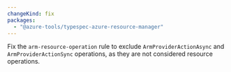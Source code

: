 ```yaml
---
changeKind: fix
packages:
  - "@azure-tools/typespec-azure-resource-manager"
---
```


Fix the `arm-resource-operation` rule to exclude `ArmProviderActionAsync` and `ArmProviderActionSync` operations, as they are not considered resource operations.
